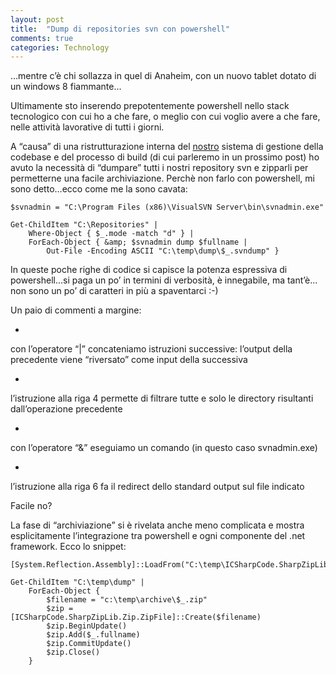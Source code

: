 ```yaml
---
layout: post
title:  "Dump di repositories svn con powershell"
comments: true
categories: Technology
---
```




&#8230;mentre c&#8217;è chi sollazza in quel di Anaheim, con un nuovo tablet dotato di un windows 8 fiammante&#8230;


Ultimamente sto inserendo prepotentemente powershell nello stack tecnologico con cui ho a che fare, o meglio con cui voglio avere a che fare, nelle attività lavorative di tutti i giorni.

A &#8220;causa&#8221; di una ristrutturazione interna del [nostro](http://www.codiceplastico.com) sistema di gestione della codebase e del processo di build (di cui parleremo in un prossimo post) ho avuto la necessità di &#8220;dumpare&#8221; tutti i nostri repository svn e zipparli per permetterne una facile archiviazione. Perchè non farlo con powershell, mi sono detto&#8230;ecco come me la sono cavata:

```
$svnadmin = "C:\Program Files (x86)\VisualSVN Server\bin\svnadmin.exe"

Get-ChildItem "C:\Repositories" |
    Where-Object { $_.mode -match "d" } |
    ForEach-Object { &amp; $svnadmin dump $fullname |
        Out-File -Encoding ASCII "C:\temp\dump\$_.svndump" }

```

In queste poche righe di codice si capisce la potenza espressiva di powershell&#8230;si paga un po&#8217; in termini di verbosità, è innegabile, ma tant&#8217;è&#8230;non sono un po&#8217; di caratteri in più a spaventarci :-)

Un paio di commenti a margine:

- 
con l&#8217;operatore &#8220;|&#8221; concateniamo istruzioni successive: l&#8217;output della precedente viene &#8220;riversato&#8221; come input della successiva

- 
l&#8217;istruzione alla riga 4 permette di filtrare tutte e solo le directory risultanti dall&#8217;operazione precedente

- 
con l&#8217;operatore &#8220;&amp;&#8221; eseguiamo un comando (in questo caso svnadmin.exe)

- 
l&#8217;istruzione alla riga 6 fa il redirect dello standard output sul file indicato



Facile no?

La fase di &#8220;archiviazione&#8221; si è rivelata anche meno complicata e mostra esplicitamente l&#8217;integrazione tra powershell e ogni componente del .net framework. Ecco lo snippet:

```
[System.Reflection.Assembly]::LoadFrom("C:\temp\ICSharpCode.SharpZipLib.dll")

Get-ChildItem "C:\temp\dump" |
    ForEach-Object {
        $filename = "c:\temp\archive\$_.zip"
        $zip = [ICSharpCode.SharpZipLib.Zip.ZipFile]::Create($filename)
        $zip.BeginUpdate()
        $zip.Add($_.fullname)
        $zip.CommitUpdate()
        $zip.Close()
    }

```

